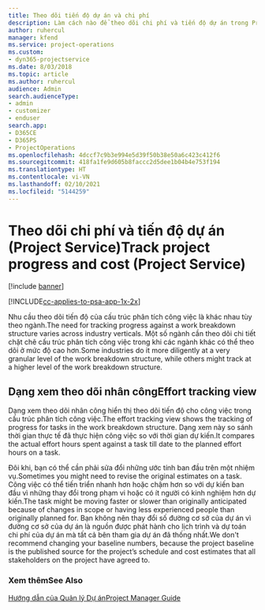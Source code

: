 ```yaml
---
title: Theo dõi tiến độ dự án và chi phí
description: Làm cách nào để theo dõi chi phí và tiến độ dự án trong Project Service
author: ruhercul
manager: kfend
ms.service: project-operations
ms.custom:
- dyn365-projectservice
ms.date: 8/03/2018
ms.topic: article
ms.author: ruhercul
audience: Admin
search.audienceType:
- admin
- customizer
- enduser
search.app:
- D365CE
- D365PS
- ProjectOperations
ms.openlocfilehash: 4dccf7c9b3e994e5d39f50b38e50a6c423c412f6
ms.sourcegitcommit: 418fa1fe9d605b8faccc2d5dee1b04b4e753f194
ms.translationtype: HT
ms.contentlocale: vi-VN
ms.lasthandoff: 02/10/2021
ms.locfileid: "5144259"
---
```

# <a name="track-project-progress-and-cost-project-service"></a><span data-ttu-id="b55c5-103">Theo dõi chi phí và tiến độ dự án (Project Service)</span><span class="sxs-lookup"><span data-stu-id="b55c5-103">Track project progress and cost (Project Service)</span></span>

[!include [banner](../includes/psa-now-project-operations.md)]

[!INCLUDE[cc-applies-to-psa-app-1x-2x](../includes/cc-applies-to-psa-app-1x-2x.md)]

<span data-ttu-id="b55c5-104">Nhu cầu theo dõi tiến độ của cấu trúc phân tích công việc là khác nhau tùy theo ngành.</span><span class="sxs-lookup"><span data-stu-id="b55c5-104">The need for tracking progress against a work breakdown structure varies across industry verticals.</span></span> <span data-ttu-id="b55c5-105">Một số ngành cần theo dõi chi tiết chặt chẽ cấu trúc phân tích công việc trong khi các ngành khác có thể theo dõi ở mức độ cao hơn.</span><span class="sxs-lookup"><span data-stu-id="b55c5-105">Some industries do it more diligently at a very granular level of the work breakdown structure, while others might track at a higher level of the work breakdown structure.</span></span>  
  
## <a name="effort-tracking-view"></a><span data-ttu-id="b55c5-106">Dạng xem theo dõi nhân công</span><span class="sxs-lookup"><span data-stu-id="b55c5-106">Effort tracking view</span></span>  
<span data-ttu-id="b55c5-107">Dạng xem theo dõi nhân công hiển thị theo dõi tiến độ cho công việc trong cấu trúc phân tích công việc.</span><span class="sxs-lookup"><span data-stu-id="b55c5-107">The effort tracking view shows the tracking of progress for tasks in the work breakdown structure.</span></span> <span data-ttu-id="b55c5-108">Dạng xem này so sánh thời gian thực tế đã thực hiện công việc so với thời gian dự kiến.</span><span class="sxs-lookup"><span data-stu-id="b55c5-108">It compares the actual effort hours spent against a task till date to the planned effort hours on a task.</span></span>  
  
<span data-ttu-id="b55c5-109">Đôi khi, bạn có thể cần phải sửa đổi những ước tính ban đầu trên một nhiệm vụ.</span><span class="sxs-lookup"><span data-stu-id="b55c5-109">Sometimes you might need to revise the original estimates on a task.</span></span> <span data-ttu-id="b55c5-110">Công việc có thể tiến triển nhanh hơn hoặc chậm hơn so với dự kiến ban đầu vì những thay đổi trong phạm vi hoặc có ít người có kinh nghiệm hơn dự kiến.</span><span class="sxs-lookup"><span data-stu-id="b55c5-110">The task might be moving faster or slower than originally anticipated because of changes in scope or having less experienced people than originally planned for.</span></span> <span data-ttu-id="b55c5-111">Bạn không nên thay đổi số đường cơ sở của dự án vì đường cơ sở của dự án là nguồn được phát hành cho lịch trình và dự toán chi phí của dự án mà tất cả bên tham gia dự án đã thống nhất.</span><span class="sxs-lookup"><span data-stu-id="b55c5-111">We don't recommend changing your baseline numbers, because the project baseline is the published source for the project’s schedule and cost estimates that all stakeholders on the project have agreed to.</span></span>  
  
### <a name="see-also"></a><span data-ttu-id="b55c5-112">Xem thêm</span><span class="sxs-lookup"><span data-stu-id="b55c5-112">See Also</span></span>  
 [<span data-ttu-id="b55c5-113">Hướng dẫn của Quản lý Dự án</span><span class="sxs-lookup"><span data-stu-id="b55c5-113">Project Manager Guide</span></span>](../psa/project-manager-guide.md)
